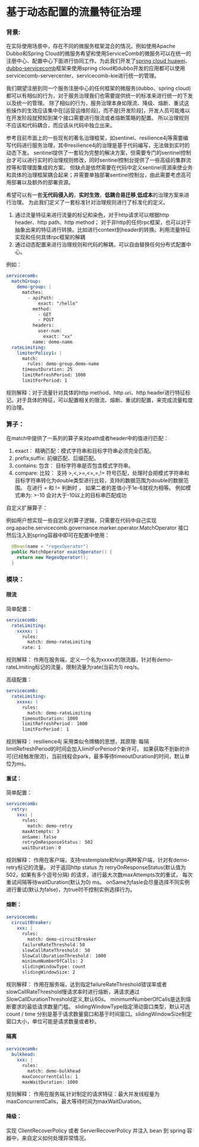 # 基于动态配置的流量特征治理

### 背景:

 在实际使用场景中，存在不同的微服务框架混合的情况。例如使用Apache Dubbo和Spring Cloud的微服务希望和使用ServiceComb的微服务可以在统一的注册中心、配置中心下面进行协同工作。为此我们开发了[spring cloud huawei](https://github.com/huaweicloud/spring-cloud-huawei)、[dubbo-servicecomb](https://github.com/huaweicloud/dubbo-servicecomb)框架来使用spring cloud和dubbo开发的应用都可以使用servicecomb-servercenter、servicecomb-kie进行统一的管理。

 我们期望注册到同一个服务注册中心的任何框架的微服务(dubbo、spring cloud)都可以有相似的行为，对于服务治理我们也需要提供统一的标准来进行统一的下发以及统一的管理。
 除了相似的行为，服务治理本身如限流、降级、熔断、重试这些操作的生效应该集中在[运营运维阶段]，而不是[开发阶段]，开发人员可能难以在开发阶段就预知到某个接口需要进行限流或者熔断策略的配置。
 所以治理规则不应该和代码耦合，而应该从代码中独立出来。

 参考目前市面上的一些现有的著名治理框架，如sentinel、resilience4j等需要编写代码进行服务治理，其中resilience4j的治理是基于代码编写，无法做到实时的动态下发。
 sentinel提供了一套较为完整的解决方案，但需要专门的sentinel控制台才可以进行实时的治理规则修改，同时sentinel控制台提供了一些高级的集群流控等和管理面集成的方案。
 但缺点是依然需要在代码中定义sentinel资源来使业务和具体的治理框架耦合起来；并需要单独部署sentinel控制台，由此需要考虑高可用部署以及额外的部署资源。

 希望可以有一套**无代码侵入的**，**实时生效**，**低耦合易迁移**,**低成本**的治理方案来进行治理。
 为此我们定义了一套标准针对治理规则进行了标准化的定义。
 1. 通过流量特征来进行流量的标记和染色，对于http请求可以根据http header、http path、http method； 对于非http的任何rpc框架，也可以对于抽象出来的特征进行转换。比如进行context到header的转换。利用流量特征实现和任何具体rpc框架的解耦
 2. 通过动态配置来进行治理规则和代码的解耦，可以自由替换任何分布式配置中心。

 例如：

```yaml
servicecomb:
  matchGroup:
    demo-group: |
      matches:
        - apiPath:
            exact: "/hello"
          method:
            - GET
            - POST
          headers:
            user-num:
              exact: "xx"
          name: demo-name
  rateLimiting:
    limiterPolicy1: |
      match:
        rules: demo-group.demo-name
      timeoutDuration: 25
      limitRefreshPeriod: 1000
      limitForPeriod: 1
```

 规则解释：对于流量针对具体的http method、http uri、http header进行特征标记。对于具体的特征，可以配置相关的限流、熔断、重试的配置，来完成流量粒度的治理。


### 算子：

在match中提供了一系列的算子来对path或者header中的值进行匹配：

1. exact：
  精确匹配：模式字符串和目标字符串必须完全匹配。
2. prefix,suffix:
  前缀匹配、后缀匹配。
3. contains:
  包含： 目标字符串是否包含模式字符串。
4. compare:
  比较： 支持 >,<,>=,<=,=,!= 符号匹配，处理时会把模式字符串和目标字符串转化为double类型进行比较，支持的数据范围为double的数据范围。
  在进行 = 和 != 判断时 ， 如果二者的差值小于1e-6就视为相等。
  例如模式串为: >-10 会对大于-10以上的目标串匹配成功

自定义扩展算子：

例如用户想实现一些自定义的算子逻辑，只需要在代码中自己实现
org.apache.servicecomb.governance.marker.operator.MatchOperator 接口
然后注入到spring容器中即可在配置中使用：

```java
  @Bean(name = "regexOperator")
  public MatchOperator exactOperator() {
    return new RegexOperator();
  }
```


### 模块：

#### 限流

简单配置：

```yaml
servicecomb:
  rateLimiting:
    xxxxx: |
      rules:
        match: demo-rateLimiting
      rate: 1
```
规则解释：
  作用在服务端，定义一个名为xxxxx的限流器，针对有demo-rateLimiting标记的流量，限制流量为rate(当前为1) req/s。

高级配置：

```yaml
servicecomb:
  rateLimiting:
    xxxxx: |
      rules:
        match: demo-rateLimiting
      timeoutDuration: 1000
      limitRefreshPeriod： 1000
      limitForPeriod： 1
```
规则解释：
 resilience4j 采用类似令牌桶的思想，其原理: 每隔limitRefreshPeriod的时间会加入limitForPeriod个新许可，
 如果获取不到新的许可(已经触发限流)，当前线程会park，最多等待timeoutDuration的时间，默认单位为ms。

#### 重试：

简单配置：

```yaml
servicecomb:
  retry:
    xxx: |
      rules:
        match: demo-retry
      maxAttempts: 3
      onSame: false
      retryOnResponseStatus： 502
      waitDuration：0
```
规则解释：
 作用在客户端，支持restemplate和feign两种客户端，针对有demo-retry标记的流量。
 对于返回http status 为 retryOnResponseStatus(默认值为502，如果有多个逗号分隔) 的请求，进行最大次数maxAttempts次的重试，
 每次重试间隔等待waitDuration(默认为0) ms。
 onSame为fasle会尽量选择不同实例进行重试(默认为false)，为true时不控制实例选择行为。

#### 熔断：

```yaml
servicecomb:
  circuitBreaker:
    xxx: |
      rules:
        match: demo-circuitBreaker
      failureRateThreshold：50
      slowCallRateThreshold： 50
      SlowCallDurationThreshold： 1000
      minimumNumberOfCalls: 2
      slidingWindowType: count
      slidingWindowSize: 2
```
规则解释：
 作用在服务端，达到指定failureRateThreshold错误率或者slowCallRateThreshold慢请求率时进行熔断，满请求通过SlowCallDurationThreshold定义,默认60s。
 minimumNumberOfCalls是达到熔断要求的最低请求数量门槛。
 slidingWindowType指定滑动窗口类型，默认可选count / time 分别是基于请求数量窗口和基于时间窗口。slidingWindowSize制定窗口大小，单位可能是请求数量或者秒。


#### 隔离

```yaml
servicecomb:
  bulkhead:
    xxx: |
      rules:
        match: demo-bulkhead
      maxConcurrentCalls: 1
      maxWaitDuration: 1000
```
规则解释：
 作用在服务端,针对制定的请求特征：最大并发线程量为maxConcurrentCalls，最大等待时间为maxWaitDuration。


#### 降级：

 实现 ClientRecoverPolicy 或者 ServerRecoverPolicy 并注入 bean 到 spring 容器中，来自定义如何处理异常情况。


